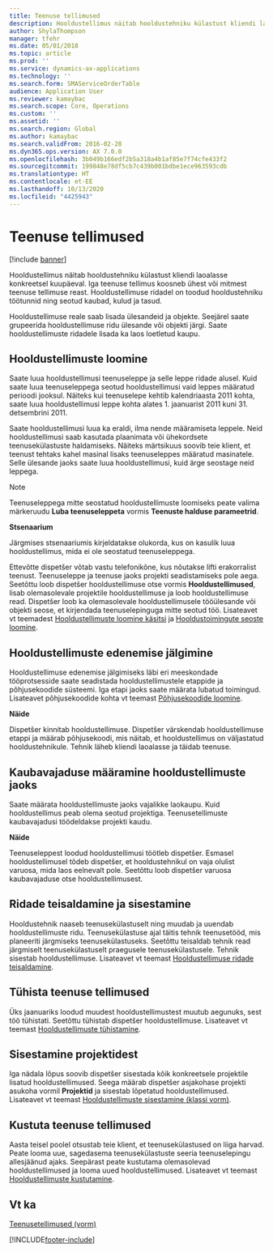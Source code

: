 ```yaml
---
title: Teenuse tellimused
description: Hooldustellimus näitab hooldustehniku külastust kliendi laoalasse konkreetsel kuupäeval.
author: ShylaThompson
manager: tfehr
ms.date: 05/01/2018
ms.topic: article
ms.prod: ''
ms.service: dynamics-ax-applications
ms.technology: ''
ms.search.form: SMAServiceOrderTable
audience: Application User
ms.reviewer: kamaybac
ms.search.scope: Core, Operations
ms.custom: ''
ms.assetid: ''
ms.search.region: Global
ms.author: kamaybac
ms.search.validFrom: 2016-02-28
ms.dyn365.ops.version: AX 7.0.0
ms.openlocfilehash: 3b049b166edf2b5a318a4b1af85e7f74cfe433f2
ms.sourcegitcommit: 199848e78df5cb7c439b001bdbe1ece963593cdb
ms.translationtype: HT
ms.contentlocale: et-EE
ms.lasthandoff: 10/13/2020
ms.locfileid: "4425943"
---
```

# <a name="service-orders"></a>Teenuse tellimused   

[!include [banner](../includes/banner.md)]


Hooldustellimus näitab hooldustehniku külastust kliendi laoalasse konkreetsel kuupäeval. Iga teenuse tellimus koosneb ühest või mitmest teenuse tellimuse reast. Hooldustellimuse ridadel on toodud hooldustehniku töötunnid ning seotud kaubad, kulud ja tasud.

Hooldustellimuse reale saab lisada ülesandeid ja objekte. Seejärel saate grupeerida hooldustellimuse ridu ülesande või objekti järgi. Saate hooldustellimuste ridadele lisada ka laos loetletud kaupu.

## <a name="create-service-orders"></a>Hooldustellimuste loomine

Saate luua hooldustellimusi teenuseleppe ja selle leppe ridade alusel. Kuid saate luua teenuseleppega seotud hooldustellimusi vaid leppes määratud perioodi jooksul. Näiteks kui teenuselepe kehtib kalendriaasta 2011 kohta, saate luua hooldustellimusi leppe kohta alates 1. jaanuarist 2011 kuni 31. detsembrini 2011.

Saate hooldustellimusi luua ka eraldi, ilma nende määramiseta leppele. Neid hooldustellimusi saab kasutada plaanimata või ühekordsete teenusekülastuste haldamiseks. Näiteks märtsikuus soovib teie klient, et teenust tehtaks kahel masinal lisaks teenuseleppes määratud masinatele. Selle ülesande jaoks saate luua hooldustellimusi, kuid ärge seostage neid leppega.


> [!NOTE]
> <P>Teenuseleppega mitte seostatud hooldustellimuste loomiseks peate valima märkeruudu <STRONG>Luba teenuseleppeta</STRONG> vormis <STRONG>Teenuste halduse parameetrid</STRONG>.</P>

**Stsenaarium**

Järgmises stsenaariumis kirjeldatakse olukorda, kus on kasulik luua hooldustellimus, mida ei ole seostatud teenuseleppega.

Ettevõtte dispetšer võtab vastu telefonikõne, kus nõutakse lifti erakorralist teenust. Teenuseleppe ja teenuse jaoks projekti seadistamiseks pole aega. Seetõttu loob dispetšer hooldustellimuse otse vormis **Hooldustellimused**, lisab olemasolevale projektile hooldustellimuse ja loob hooldustellimuse read. Dispetšer loob ka olemasolevale hooldustellimusele tööülesande või objekti seose, et kirjendada teenuselepinguga mitte seotud töö. Lisateavet vt teemadest [Hooldustellimuste loomine käsitsi](create-service-orders-manually.md) ja [Hooldustoimingute seoste loomine](create-service-task-relations.md).

## <a name="monitor-the-progress-of-service-orders"></a>Hooldustellimuste edenemise jälgimine

Hooldustellimuse edenemise jälgimiseks läbi eri meeskondade tööprotsesside saate seadistada hooldustellimustele etappide ja põhjusekoodide süsteemi. Iga etapi jaoks saate määrata lubatud toimingud. Lisateavet põhjusekoodide kohta vt teemast [Põhjusekoodide loomine](create-reason-codes.md).

**Näide**

Dispetšer kinnitab hooldustellimuse. Dispetšer värskendab hooldustellimuse etappi ja määrab põhjusekoodi, mis näitab, et hooldustellimus on väljastatud hooldustehnikule. Tehnik läheb kliendi laoalasse ja täidab teenuse.

## <a name="specify-item-requirements-for-service-orders"></a>Kaubavajaduse määramine hooldustellimuste jaoks

Saate määrata hooldustellimuste jaoks vajalikke laokaupu. Kuid hooldustellimus peab olema seotud projektiga. Teenusetellimuste kaubavajadusi töödeldakse projekti kaudu. 

**Näide**

Teenuseleppest loodud hooldustellimusi töötleb dispetšer. Esmasel hooldustellimusel tõdeb dispetšer, et hooldustehnikul on vaja olulist varuosa, mida laos eelnevalt pole. Seetõttu loob dispetšer varuosa kaubavajaduse otse hooldustellimusest.

## <a name="move-and-post-lines"></a>Ridade teisaldamine ja sisestamine

Hooldustehnik naaseb teenusekülastuselt ning muudab ja uuendab hooldustellimuste ridu. Teenusekülastuse ajal täitis tehnik teenusetööd, mis planeeriti järgmiseks teenusekülastuseks. Seetõttu teisaldab tehnik read järgmiselt teenusekülastuselt praegusele teenusekülastusele. Tehnik sisestab hooldustellimuse. Lisateavet vt teemast [Hooldustellimuse ridade teisaldamine](move-service-order-lines.md).

## <a name="cancel-service-orders"></a>Tühista teenuse tellimused

Üks jaanuariks loodud muudest hooldustellimustest muutub aegunuks, sest töö tühistati. Seetõttu tühistab dispetšer hooldustellimuse. Lisateavet vt teemast [Hooldustellimuste tühistamine](cancel-service-orders.md).

## <a name="post-from-projects"></a>Sisestamine projektidest

Iga nädala lõpus soovib dispetšer sisestada kõik konkreetsele projektile lisatud hooldustellimused. Seega määrab dispetšer asjakohase projekti asukoha vormil **Projektid** ja sisestab lõpetatud hooldustellimused. Lisateavet vt teemast [Hooldustellimuste sisestamine (klassi vorm)](https://technet.microsoft.com/library/aa574685\(v=ax.60\)).

## <a name="delete-service-orders"></a>Kustuta teenuse tellimused

Aasta teisel poolel otsustab teie klient, et teenusekülastused on liiga harvad. Peate looma uue, sagedasema teenusekülastuste seeria teenuselepingu allesjäänud ajaks. Seepärast peate kustutama olemasolevad hooldustellimused ja looma uued hooldustellimused. Lisateavet vt teemast [Hooldustellimuste kustutamine](delete-service-orders.md).

## <a name="see-also"></a>Vt ka

[Teenusetellimused (vorm)](https://technet.microsoft.com/library/aa554361\(v=ax.60\))

  




[!INCLUDE[footer-include](../../includes/footer-banner.md)]